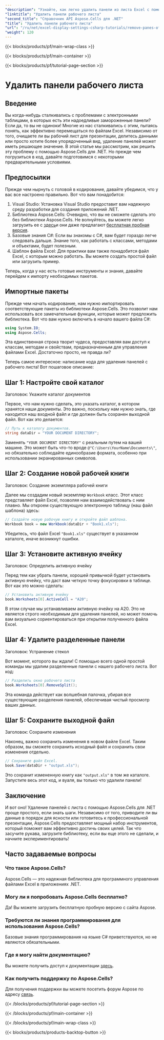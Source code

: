 ```yaml
---
"description": "Узнайте, как легко удалить панели из листа Excel с помощью Aspose.Cells для .NET, следуя нашему пошаговому руководству."
"linktitle": "Удалить панели рабочего листа"
"second_title": "Справочник API Aspose.Cells для .NET"
"title": "Удалить панели рабочего листа"
"url": "/ru/net/excel-display-settings-csharp-tutorials/remove-panes-of-worksheet/"
"weight": 120
---
```


{{< blocks/products/pf/main-wrap-class >}}

{{< blocks/products/pf/main-container >}}

{{< blocks/products/pf/tutorial-page-section >}}

# Удалить панели рабочего листа

## Введение

Вы когда-нибудь сталкивались с проблемами с электронными таблицами, в которых есть эти надоедливые замороженные панели? Если да, то вы не одиноки! Многие из нас сталкивались с этим, пытаясь понять, как эффективно перемещаться по файлам Excel. Независимо от того, очищаете ли вы рабочий лист для презентации, делитесь данными или просто хотите более упорядоченный вид, удаление панелей может иметь решающее значение. В этой статье мы рассмотрим, как решить эту проблему с помощью Aspose.Cells для .NET. Но прежде чем погрузиться в код, давайте подготовимся с некоторыми предварительными условиями.

## Предпосылки

Прежде чем нырнуть с головой в кодирование, давайте убедимся, что у вас все настроено правильно. Вот что вам понадобится:

1. Visual Studio: Установка Visual Studio предоставит вам надежную среду разработки для создания приложений .NET.
2. Библиотека Aspose.Cells: Очевидно, что вы не сможете сделать это без библиотеки Aspose.Cells. Не волнуйтесь, вы можете легко загрузить ее с [здесь](https://releases.aspose.com/cells/net/)и они даже предлагают [бесплатная пробная версия](https://releases.aspose.com/).
3. Базовые знания C#: Если вы знакомы с C#, вам будет гораздо легче следовать дальше. Знание того, как работать с классами, методами и объектами, будет полезным.
4. Шаблон файла Excel: Для практики вам также понадобится файл Excel, с которым можно работать. Вы можете создать простой файл или загрузить пример.

Теперь, когда у нас есть готовые инструменты и знания, давайте перейдем к импорту необходимых пакетов.

## Импортные пакеты

Прежде чем начать кодирование, нам нужно импортировать соответствующие пакеты из библиотеки Aspose.Cells. Это позволит нам использовать все замечательные функции, которые может предложить библиотека. Вот что вам нужно включить в начало вашего файла C#:

```csharp
using System.IO;
using Aspose.Cells;
```

Эта единственная строка творит чудеса, предоставляя вам доступ к классам, методам и свойствам, предназначенным для управления файлами Excel. Достаточно просто, не правда ли?

Теперь самое интересное: написание кода для удаления панелей с рабочего листа! Вот пошаговое описание:

## Шаг 1: Настройте свой каталог

Заголовок: Укажите каталог документов

Первое, что нам нужно сделать, это указать каталог, в котором хранятся наши документы. Это важно, поскольку нам нужно знать, где находится наш входной файл и где должен быть сохранен выходной файл. Вот как это делается:

```csharp
// Путь к каталогу документов.
string dataDir = "YOUR DOCUMENT DIRECTORY";
```

Заменять `"YOUR DOCUMENT DIRECTORY"` с реальным путем на вашей машине. Это может быть что-то вроде `@"C:\Users\YourName\Documents\"`, но обязательно соблюдайте единообразие формата, особенно при использовании экранированных символов.

## Шаг 2: Создание новой рабочей книги

Заголовок: Создание экземпляра рабочей книги

Далее мы создадим новый экземпляр `Workbook` класс. Этот класс представляет файл Excel, позволяя нам взаимодействовать с ним плавно. Мы откроем существующую электронную таблицу (наш файл шаблона) здесь:

```csharp
// Создайте новую рабочую книгу и откройте файл шаблона.
Workbook book = new Workbook(dataDir + "Book1.xls");
```

Убедитесь, что файл Excel `"Book1.xls"` существует в указанном каталоге, иначе возникнут ошибки. 

## Шаг 3: Установите активную ячейку

Заголовок: Определить активную ячейку

Перед тем как убрать панели, хорошей привычкой будет установить активную ячейку, что даст вам четкую точку фокусировки в таблице. Вот как это можно сделать:

```csharp
// Установить активную ячейку
book.Worksheets[0].ActiveCell = "A20";
```

В этом случае мы устанавливаем активную ячейку на A20. Это не является строго необходимым для удаления панелей, но может помочь вам визуально сориентироваться при открытии полученного файла Excel.

## Шаг 4: Удалите разделенные панели

Заголовок: Устранение стекол

Вот момент, которого вы ждали! С помощью всего одной простой команды мы удалим разделенные панели с нашего рабочего листа. Вот код:

```csharp
// Разделить окно рабочего листа
book.Worksheets[0].RemoveSplit();
```

Эта команда действует как волшебная палочка, убирая все существующие разделения панелей, обеспечивая чистый просмотр ваших данных.

## Шаг 5: Сохраните выходной файл

Заголовок: Сохраните изменения

Наконец, важно сохранить изменения в новом файле Excel. Таким образом, вы сможете сохранить исходный файл и сохранить свои изменения отдельно.

```csharp
// Сохраните файл Excel.
book.Save(dataDir + "output.xls");
```

Это сохранит измененную книгу как `"output.xls"` в том же каталоге. Запустите весь этот код, и вуаля, вы только что удалили панели!

## Заключение

И вот оно! Удаление панелей с листа с помощью Aspose.Cells для .NET проще простого, если знать шаги. Независимо от того, приводите ли вы данные в порядок для ясности или готовитесь к профессиональной презентации, Aspose.Cells предоставляет мощный набор инструментов, который поможет вам эффективно достичь своих целей. Так что засучите рукава, загрузите библиотеку, если вы еще этого не сделали, и начните экспериментировать!

## Часто задаваемые вопросы

### Что такое Aspose.Cells?
Aspose.Cells — это надежная библиотека для программного управления файлами Excel в приложениях .NET.

### Могу ли я попробовать Aspose.Cells бесплатно?
Да! Вы можете загрузить бесплатную пробную версию с сайта Aspose.

### Требуются ли знания программирования для использования Aspose.Cells?
Базовые знания программирования на языке C# приветствуются, но не являются обязательными.

### Где я могу найти документацию?
Вы можете получить доступ к документации [здесь](https://reference.aspose.com/cells/net/).

### Как получить поддержку по Aspose.Cells?
Для получения поддержки вы можете посетить форум Aspose по адресу [связь](https://forum.aspose.com/c/cells/9).

{{< /blocks/products/pf/tutorial-page-section >}}

{{< /blocks/products/pf/main-container >}}

{{< /blocks/products/pf/main-wrap-class >}}

{{< blocks/products/products-backtop-button >}}